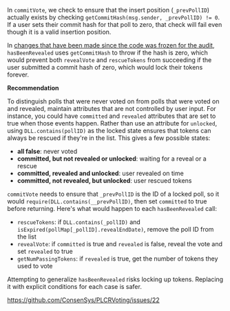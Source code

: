 In `commitVote`, we check to ensure that the insert position (`_prevPollID`) actually exists by checking `getCommitHash(msg.sender, _prevPollID) != 0`. If a user sets their commit hash for that poll to zero, that check will fail even though it is a valid insertion position.

In [changes that have been made since the code was frozen for the audit](https://github.com/ConsenSys/PLCRVoting/commit/b2ae12779ba5344b723f42d821e6b9cede3ee088), `hasBeenRevealed` uses `getCommitHash` to throw if the hash is zero, which would prevent both `revealVote` and `rescueTokens` from succeeding if the user submitted a commit hash of zero, which would lock their tokens forever.

**Recommendation**

To distinguish polls that were never voted on from polls that were voted on and revealed, maintain attributes that are not controlled by user input. For instance, you could have `committed` and `revealed` attributes that are set to true when those events happen. Rather than use an attribute for `unlocked`, using `DLL.contains(pollID)` as the locked state ensures that tokens can always be rescued if they're in the list. This gives a few possible states:

* **all false**: never voted
* **committed, but not revealed or unlocked**: waiting for a reveal or a rescue
* **committed, revealed and unlocked**: user revealed on time
* **committed, not revealed, but unlocked**: user rescued tokens


`commitVote` needs to ensure that `_prevPollID` is the ID of a locked poll, so it would `require(DLL.contains(__prevPollID)`, then set `committed` to true before returning. Here's what would happen to each `hasBeenRevealed` call:

* `rescueTokens`: if `DLL.contains(_pollID)` and `isExpired(pollMap[_pollID].revealEndDate)`, remove the poll ID from the list
* `revealVote`: if `committed` is true and `revealed` is false, reveal the vote and set `revealed` to true
* `getNumPassingTokens`: if `revealed` is true, get the number of tokens they used to vote

Attempting to generalize `hasBeenRevealed` risks locking up tokens. Replacing it with explicit conditions for each case is safer.

<https://github.com/ConsenSys/PLCRVoting/issues/22>
